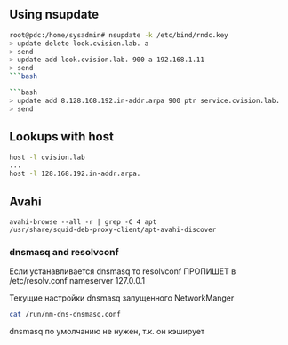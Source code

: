## Using nsupdate

```bash
root@pdc:/home/sysadmin# nsupdate -k /etc/bind/rndc.key
> update delete look.cvision.lab. a
> send
> update add look.cvision.lab. 900 a 192.168.1.11
> send
```bash

```bash
> update add 8.128.168.192.in-addr.arpa 900 ptr service.cvision.lab.
> send
```

## Lookups with host

```bash
host -l cvision.lab
...
host -l 128.168.192.in-addr.arpa.

```

## Avahi

```
avahi-browse --all -r | grep -C 4 apt
/usr/share/squid-deb-proxy-client/apt-avahi-discover
```


### dnsmasq and resolvconf

Если устанавливается dnsmasq то resolvconf ПРОПИШЕТ в /etc/resolv.conf nameserver 127.0.0.1

Текущие настройки dnsmasq запущенного NetworkManger

``` bash
cat /run/nm-dns-dnsmasq.conf
```
dnsmasq по умолчанию не нужен, т.к. он кэширует
